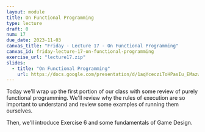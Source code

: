 ```yaml
---
layout: module
title: On Functional Programming
type: lecture
draft: 0
num: 17
due_date: 2023-11-03
canvas_title: "Friday - Lecture 17 - On Functional Programming"
canvas_id: friday-lecture-17-on-functional-programming
exercise_url: "lecture17.zip"
slides:
  - title: "On Functional Programming"
    url: https://docs.google.com/presentation/d/1aqYcecziToHPasIu_EMazwuCLBgjcihxvZnDThYlKvM/edit?usp=sharing
---
```


Today we'll wrap up the first portion of our class with some review of purely functional programming. We'll review why the rules of execution are so important to understand and review some examples of running them ourselves.

Then, we'll introduce Exercise 6 and some fundamentals of Game Design.
